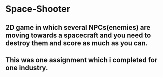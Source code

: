 # Space-Shooter
## 2D game in which several NPCs(enemies) are moving towards a spacecraft and you need to destroy them and score as much as you can.
## This was one assignment which i completed for one industry.
